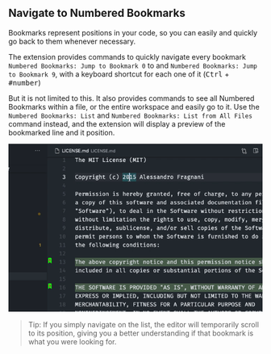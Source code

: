 ## Navigate to Numbered Bookmarks

Bookmarks represent positions in your code, so you can easily and quickly go back to them whenever necessary. 

The extension provides commands to quickly navigate every bookmark `Numbered Bookmarks: Jump to Bookmark 0` to  and `Numbered Bookmarks: Jump to Bookmark 9`, with a keyboard shortcut for each one of it (<kbd>Ctrl</kbd> +  <kbd>#number</kbd>)

But it is not limited to this. It also provides commands to see all Numbered Bookmarks within a file, or the entire workspace and easily go to it. Use the `Numbered Bookmarks: List` and `Numbered Bookmarks: List from All Files` command instead, and the extension will display a preview of the bookmarked line and it position. 

![List](../images/numbered-bookmarks-list-from-all-files.gif)

> Tip: If you simply navigate on the list, the editor will temporarily scroll to its position, giving you a better understanding if that bookmark is what you were looking for.

